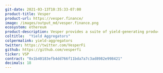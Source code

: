 ```yaml
---
git-date: 2021-03-13T10:35:33-07:00
product-title: Vesper
product-url: https://vesper.finance/
image: /images/output_md/vesper.finance.png
ecosystem: ethereum
product-description: Vesper provides a suite of yield-generating products, focused on accessibility, optimization, and longevity
coltitle:  "Yield Aggregators"
colpermalink: yield-aggregators
twitter: https://twitter.com/VesperFi
github: https://github.com/vesperfi
ticker: VSP
contract: "0x1b40183efb4dd766f11bda7a7c3ad8982e998421"
decimals: 18
---
```

